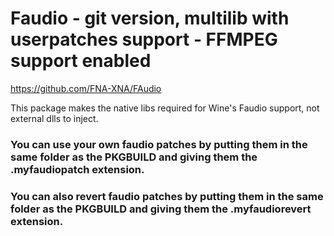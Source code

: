 # Faudio - git version, multilib with userpatches support - FFMPEG support enabled

https://github.com/FNA-XNA/FAudio

This package makes the native libs required for Wine's Faudio support, not external dlls to inject.

### You can use your own faudio patches by putting them in the same folder as the PKGBUILD and giving them the .myfaudiopatch extension.

### You can also revert faudio patches by putting them in the same folder as the PKGBUILD and giving them the .myfaudiorevert extension.
